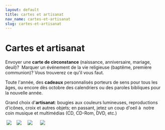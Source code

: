 ```yaml
---
layout: default
title: cartes et artisanat
nav_name: cartes-et-artisanat
slug: cartes-et-artisanat
---
```



Cartes et artisanat
===================

Envoyer une <span style="font-weight: bold;">carte de circonstance</span> (naissance, anniversaire, mariage, deuil)?  Marquer un événement de la vie religieuse (baptême, première communion)? Vous trouverez ce qu'il vous faut.

Toute l'année, des <span style="font-weight: bold;">cadeaux</span> personnalisés porteurs de sens pour tous les âges, ou encore dès octobre des calendriers ou des paroles bibliques pour la nouvelle année.

Grand choix d'<span style="font-weight: bold;">artisanat</span>: bougies aux couleurs lumineuses, reproductions d'icônes, croix et autres objets; en passant, jetez un coup d'oeil à  notre coin musique et multimédias (CD, CD-Rom, DVD, etc.)

 ![](/sycomore-images/numerisation0001.jpg)    ![](/sycomore-images/numerisation0002.jpg)     ![](/sycomore-images/numerisation0003.jpg)      ![](/sycomore-images/numerisation0004.jpg)

